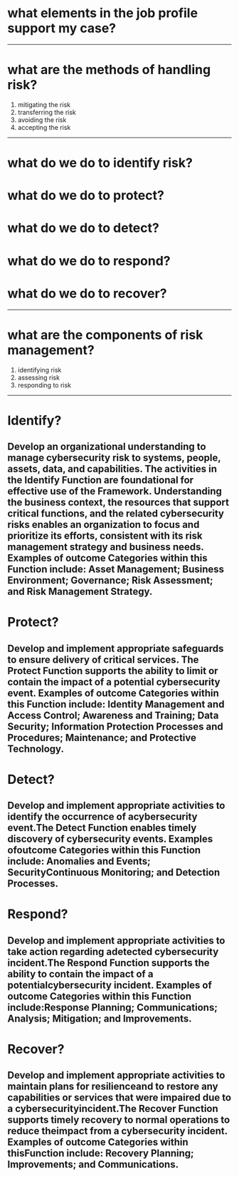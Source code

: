 # what elements in the job profile support my case?
---
# what are the methods of handling risk?
1. mitigating the risk
2. transferring the risk
3. avoiding the risk
4. accepting the risk
---
# what do we do to identify risk?
# what do we do to protect?
# what do we do to detect?
# what do we do to respond?
# what do we do to recover?
---
# what are the components of risk management?
1. identifying risk
2. assessing risk
3. responding to risk
---
# Identify?
Develop an organizational understanding to manage cybersecurity risk to systems, people, assets, data, and capabilities. The activities in the Identify Function are foundational for effective use of the Framework. Understanding the business context, the resources that support critical functions, and the related cybersecurity risks enables an organization to focus and prioritize its efforts, consistent with its risk management strategy and business needs. Examples of outcome Categories within this Function include: Asset Management; Business Environment; Governance; Risk Assessment; and Risk Management Strategy.
---
# Protect?
Develop and implement appropriate safeguards to ensure delivery of critical services. The Protect Function supports the ability to limit or contain the impact of a potential cybersecurity event. Examples of outcome Categories within this Function include: Identity Management and Access Control; Awareness and Training; Data Security; Information Protection Processes and Procedures; Maintenance; and Protective Technology.
---
# Detect?
Develop and implement appropriate activities to identify the occurrence of acybersecurity event.The Detect Function enables timely discovery of cybersecurity events. Examples ofoutcome Categories within this Function include: Anomalies and Events; SecurityContinuous Monitoring; and Detection Processes.
---
# Respond?
Develop and implement appropriate activities to take action regarding adetected cybersecurity incident.The Respond Function supports the ability to contain the impact of a potentialcybersecurity incident. Examples of outcome Categories within this Function include:Response Planning; Communications; Analysis; Mitigation; and Improvements.
---
# Recover?
Develop and implement appropriate activities to maintain plans for resilienceand to restore any capabilities or services that were impaired due to a cybersecurityincident.The Recover Function supports timely recovery to normal operations to reduce theimpact from a cybersecurity incident. Examples of outcome Categories within thisFunction include: Recovery Planning; Improvements; and Communications.
---